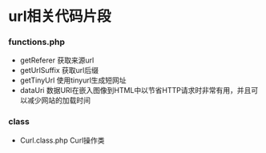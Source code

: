 # url相关代码片段

### functions.php

* getReferer 获取来源url
* getUrlSuffix 获取url后缀
* getTinyUrl 使用tinyurl生成短网址
* dataUri	数据URI在嵌入图像到HTML中以节省HTTP请求时非常有用，并且可以减少网站的加载时间

### class

* Curl.class.php 		Curl操作类


